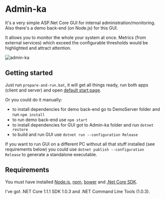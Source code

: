 # Admin-ka

It's a very simple ASP.Net Core GUI for internal administration/monitoring.
Also there's a demo back-end (on Node.js) for this GUI.

It allows you to monitor the whole your system at once. Metrics (from external services) which exceed the configurable thresholds would be highlighted and attract attention.

![admin-ka](https://puu.sh/v0uaD/a9340e1c99.png)

## Getting started

Just run `prepare-and-run.bat`, it will get all things ready, run both apps (client and server) and open [default start page](http://localhost:5001).

Or you could do it manually:

* to install dependencies for demo back-end go to DemoServer folder and run `npm install`
* to run demo back-end use `npm start`
* to install dependencies for GUI got to Admin-ka folder and run `dotnet restore`
* to build and run GUI use `dotnet run --configuration Release`

If you want to run GUI on a different PC without all that stuff installed (see requirements below) you could use `dotnet publish --configuration Release` to generate a standalone executable.

## Requirements

You must have installed [Node.js](https://nodejs.org/en/download/current), [npm](https://www.hacksparrow.com/install-node-js-and-npm-on-windows.html), [bower](https://bower.io/#install-bower) and [.Net Core SDK](https://www.microsoft.com/net/download/core#/current).

I've got .NET Core 1.1.1 SDK 1.0.3 and .NET Command Line Tools (1.0.3).
